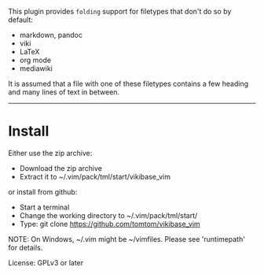 This plugin provides `folding` support for filetypes that don't do so by default:

- markdown, pandoc
- viki
- LaTeX
- org mode
- mediawiki

It is assumed that a file with one of these filetypes contains a few heading 
and many lines of text in between.


-----------------------------------------------------------------------

# Install

Either use the zip archive:

- Download the zip archive
- Extract it to ~/.vim/pack/tml/start/vikibase_vim

or install from github:

- Start a terminal
- Change the working directory to ~/.vim/pack/tml/start/
- Type: git clone https://github.com/tomtom/vikibase_vim

NOTE: On Windows, ~/.vim might be ~/vimfiles. Please see 'runtimepath' for 
details.





License: GPLv3 or later


